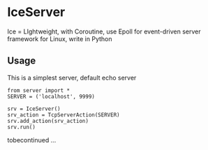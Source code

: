 IceServer
=========

Ice = LIghtweight, with Coroutine, use Epoll for event-driven server framework for Linux,  write in Python


Usage
---------

This is a simplest server, default echo server

    from server import *
    SERVER = ('localhost', 9999)

    srv = IceServer()
    srv_action = TcpServerAction(SERVER)
    srv.add_action(srv_action)
    srv.run()

tobecontinued ...
    

        
    
        
        

